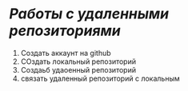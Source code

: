 # ***Работы с удаленными репозиториями***
1. Создать аккаунт на github
2. СОздать локальный репозиторий
3. Создаьб удаоенный репозиторий
4. связать удаленный репозиторий с локальным
